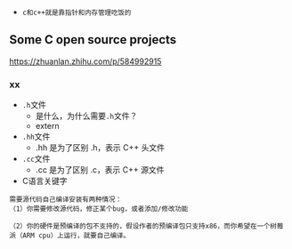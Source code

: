- `c和c++就是靠指针和内存管理吃饭的`

## Some C open source projects
https://zhuanlan.zhihu.com/p/584992915


### xx
- `.h`文件
  - 是什么，为什么需要`.h`文件？
  - extern
- `.hh`文件
  - .hh 是为了区别 .h，表示 C++ 头文件
- `.cc`文件
  - .cc 是为了区别 .c，表示 C++ 源文件
- C语言关键字


```
需要源代码自己编译安装有两种情况：
（1）你需要修改源代码，修正某个bug，或者添加/修改功能

（2）你的硬件是预编译的包不支持的，假设作者的预编译包只支持x86，而你希望在一个树莓派（ARM cpu）上运行，就要自己编译。
```
